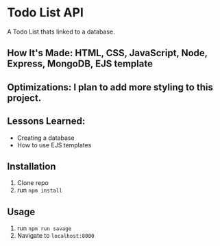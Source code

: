 # Todo List API
A Todo List thats linked to a database.


<blockquote class="imgur-embed-pub" lang="en" data-id="a/pZ0y4l8"><a href="//imgur.com/pZ0y4l8"></a></blockquote><script async src="//s.imgur.com/min/embed.js" charset="utf-8"></script>

## How It's Made: HTML, CSS, JavaScript, Node, Express, MongoDB, EJS template


## Optimizations: I plan to add more styling to this project.

## Lessons Learned:
- Creating a database
- How to use EJS templates

## Installation

1. Clone repo
2. run `npm install`

## Usage

1. run `npm run savage`
2. Navigate to `localhost:8000`
